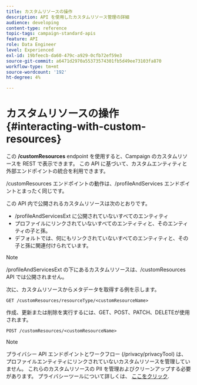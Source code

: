 ```yaml
---
title: カスタムリソースの操作
description: API を使用したカスタムリソース管理の詳細
audience: developing
content-type: reference
topic-tags: campaign-standard-apis
feature: API
role: Data Engineer
level: Experienced
exl-id: 19bfeecb-da60-479c-a929-0cfb72ef59e3
source-git-commit: a6471d2970a55373574301fb5d49ee73103fa870
workflow-type: tm+mt
source-wordcount: '192'
ht-degree: 4%

---
```


# カスタムリソースの操作 {#interacting-with-custom-resources}

この **/customResources** endpoint を使用すると、Campaign のカスタムリソースを REST で表示できます。 この API に基づいて、カスタムエンティティと外部エンドポイントの統合を利用できます。

/customResources エンドポイントの動作は、/profileAndServices エンドポイントとまったく同じです。

この API 内で公開されるカスタムリソースは次のとおりです。

* /profileAndServicesExt に公開されていないすべてのエンティティ
* プロファイルにリンクされていないすべてのエンティティと、そのエンティティの子と孫。
* デフォルトでは、何にもリンクされていないすべてのエンティティと、その子と孫に関連付けられています。

>[!NOTE]
>/profileAndServicesExt の下にあるカスタムリソースは、/customResources API では公開されません。


次に、カスタムリソースからメタデータを取得する例を示します。

```
GET /customResources/resourceType/<customResourceName>
```

作成、更新または削除を実行するには、GET、POST、PATCH、DELETEが使用されます。

```
POST /customResources/<customResourceName>
```

>[!NOTE]
>プライバシー API エンドポイントとワークフロー (/privacy/privacyTool) は、プロファイルエンティティにリンクされていないカスタムリソースを管理していません。
>これらのカスタムリソースの PII を管理およびクリーンアップする必要があります。 プライバシーツールについて詳しくは、 [ここをクリック](../../api/using/creating-a-privacy-request.md).
